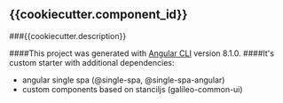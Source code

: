 ## {{cookiecutter.component_id}}

###{{cookiecutter.description}}

####This project was generated with [Angular CLI](https://github.com/angular/angular-cli) version 8.1.0.
####It's custom starter with additional dependencies:
-  angular single spa (@single-spa, @single-spa-angular)
-  custom components based on stanciljs (galileo-common-ui)
